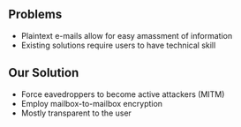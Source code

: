 ## Problems

- Plaintext e-mails allow for easy amassment of information
- Existing solutions require users to have technical skill

## Our Solution

- Force eavedroppers to become active attackers (MITM)
- Employ mailbox-to-mailbox encryption
- Mostly transparent to the user
